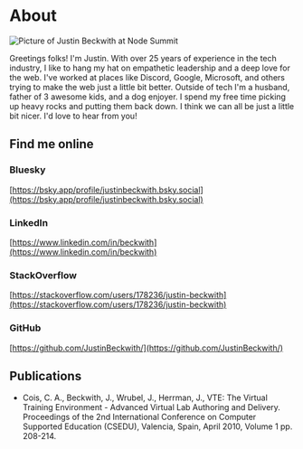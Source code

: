 # About

![Picture of Justin Beckwith at Node Summit](/img/jbatns.jpg)

Greetings folks! I'm Justin. With over 25 years of experience in the tech industry, I like to hang my hat on empathetic leadership and a deep love for the web. I've worked at places like Discord, Google, Microsoft, and others trying to make the web just a little bit better. Outside of tech I'm a husband, father of 3 awesome kids, and a dog enjoyer. I spend my free time picking up heavy rocks and putting them back down. I think we can all be just a little bit nicer. I'd love to hear from you!

## Find me online

### Bluesky

[https://bsky.app/profile/justinbeckwith.bsky.social](https://bsky.app/profile/justinbeckwith.bsky.social)

### LinkedIn

[https://www.linkedin.com/in/beckwith](https://www.linkedin.com/in/beckwith)

### StackOverflow

[https://stackoverflow.com/users/178236/justin-beckwith](https://stackoverflow.com/users/178236/justin-beckwith)

### GitHub

[https://github.com/JustinBeckwith/](https://github.com/JustinBeckwith/)

## Publications

- Cois, C. A., Beckwith, J., Wrubel, J., Herrman, J., VTE: The Virtual Training Environment - Advanced Virtual Lab Authoring and Delivery. Proceedings of the 2nd International Conference on Computer Supported Education (CSEDU), Valencia, Spain, April 2010, Volume 1 pp. 208-214.
